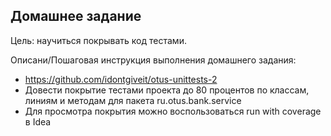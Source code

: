 ## Домашнее задание

Цель: научиться покрывать код тестами.

Описани/Пошаговая инструкция выполнения домашнего задания:
* https://github.com/idontgiveit/otus-unittests-2
* Довести покрытие тестами проекта до 80 процентов по классам, линиям и методам для пакета ru.otus.bank.service
* Для просмотра покрытия можно воспользоваться run with coverage в Idea
